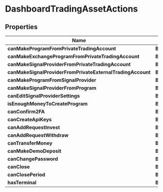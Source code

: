 # DashboardTradingAssetActions

## Properties
Name | Type | Description | Notes
------------ | ------------- | ------------- | -------------
**canMakeProgramFromPrivateTradingAccount** | **Boolean** |  |  [optional]
**canMakeExchangeProgramFromPrivateTradingAccount** | **Boolean** |  |  [optional]
**canMakeSignalProviderFromPrivateTradingAccount** | **Boolean** |  |  [optional]
**canMakeSignalProviderFromPrivateExternalTradingAccount** | **Boolean** |  |  [optional]
**canMakeProgramFromSignalProvider** | **Boolean** |  |  [optional]
**canMakeSignalProviderFromProgram** | **Boolean** |  |  [optional]
**canEditSignalProviderSettings** | **Boolean** |  |  [optional]
**isEnoughMoneyToCreateProgram** | **Boolean** |  |  [optional]
**canConfirm2FA** | **Boolean** |  |  [optional]
**canCreateApiKeys** | **Boolean** |  |  [optional]
**canAddRequestInvest** | **Boolean** |  |  [optional]
**canAddRequestWithdraw** | **Boolean** |  |  [optional]
**canTransferMoney** | **Boolean** |  |  [optional]
**canMakeDemoDeposit** | **Boolean** |  |  [optional]
**canChangePassword** | **Boolean** |  |  [optional]
**canClose** | **Boolean** |  |  [optional]
**canClosePeriod** | **Boolean** |  |  [optional]
**hasTerminal** | **Boolean** |  |  [optional]
